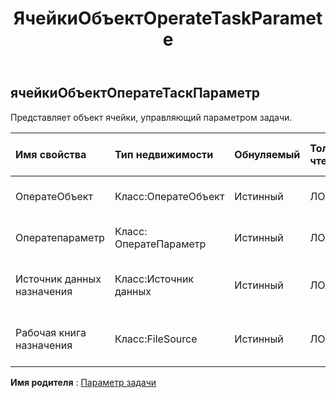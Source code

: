 ﻿---
title: ЯчейкиОбъектOperateTaskParamete
second_title: Aspose.Cells Cloud Documen
type: docs
url: /ru/specification/model/cellsobjectoperatetaskparameter/
description: "Aspose.Cells Спецификация облачной модели: CellsObjectOperateTaskParameter. Легко обрабатывайте Excel и другие документы электронных таблиц с помощью таких функций, как открытие, создание, редактирование, разделение, слияние, сравнение и преобразование."
kwords: Excel, Office, электронная таблица, Cloud REST API, CellsObjectOperateTaskParameter
weight: 50
---
## **ячейкиОбъектОператеТаскПараметр**

 Представляет объект ячейки, управляющий параметром задачи.

| Имя свойства| Тип недвижимости| Обнуляемый| Только чтение| Значение по умолчанию| Описание|
|:- |:- |:- |:- |:- |:- |
| ОператеОбъект| Класс:ОператеОбъект| Истинный| ЛОЖЬ|| Представляет работу объекта.|
| Оператепараметр| Класс: ОператеПараметр| Истинный| ЛОЖЬ||Представляет рабочий параметр.|
| Источник данных назначения| Класс:Источник данных| Истинный| ЛОЖЬ|| Представляет целевой источник данных.|
| Рабочая книга назначения| Класс:FileSource| Истинный| ЛОЖЬ|| Представляет целевой источник данных.|

**Имя родителя** : [Параметр задачи](/specification/model/taskparameter)

